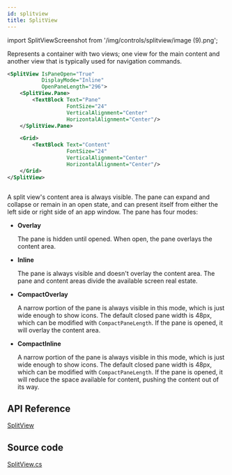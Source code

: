 ```yaml
---
id: splitview
title: SplitView
---
```


import SplitViewScreenshot from '/img/controls/splitview/image (9).png';

Represents a container with two views; one view for the main content and another view that is typically used for navigation commands.

```xml
<SplitView IsPaneOpen="True"
           DisplayMode="Inline"
           OpenPaneLength="296">
    <SplitView.Pane>
        <TextBlock Text="Pane"
                   FontSize="24"
                   VerticalAlignment="Center"
                   HorizontalAlignment="Center"/>
    </SplitView.Pane>

    <Grid>
        <TextBlock Text="Content"
                   FontSize="24"
                   VerticalAlignment="Center"
                   HorizontalAlignment="Center"/>
    </Grid>
</SplitView>
```

<img className="center" src={SplitViewScreenshot} alt="" />

A split view's content area is always visible. The pane can expand and collapse or remain in an open state, and can present itself from either the left side or right side of an app window. The pane has four modes:

* **Overlay**

  The pane is hidden until opened. When open, the pane overlays the content area.

* **Inline**

  The pane is always visible and doesn't overlay the content area. The pane and content areas divide the available screen real estate.

* **CompactOverlay**

  A narrow portion of the pane is always visible in this mode, which is just wide enough to show icons. The default closed pane width is 48px, which can be modified with `CompactPaneLength`. If the pane is opened, it will overlay the content area.

* **CompactInline**

  A narrow portion of the pane is always visible in this mode, which is just wide enough to show icons. The default closed pane width is 48px, which can be modified with `CompactPaneLength`. If the pane is opened, it will reduce the space available for content, pushing the content out of its way.

## API Reference

[SplitView](http://reference.avaloniaui.net/api/Avalonia.Controls/SplitView/)

## Source code

[SplitView.cs](https://github.com/AvaloniaUI/Avalonia/blob/master/src/Avalonia.Controls/SplitView.cs)
